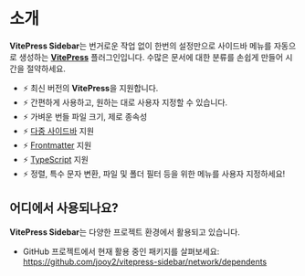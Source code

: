 # 소개

**VitePress Sidebar**는 번거로운 작업 없이 한번의 설정만으로 사이드바 메뉴를 자동으로 생성하는 **[VitePress](https://vitepress.dev)** 플러그인입니다. 수많은 문서에 대한 분류를 손쉽게 만들어 시간을 절약하세요.

- ⚡️ 최신 버전의 **VitePress**을 지원합니다.
- ⚡️ 간편하게 사용하고, 원하는 대로 사용자 지정할 수 있습니다.
- ⚡️ 가벼운 번들 파일 크기, 제로 종속성
- ⚡️ [다중 사이드바](https://vitepress.dev/reference/default-theme-sidebar#multiple-sidebars) 지원
- ⚡️ [Frontmatter](https://vitepress.dev/guide/frontmatter) 지원
- ⚡️ [TypeScript](https://www.typescriptlang.org) 지원
- ⚡️ 정렬, 특수 문자 변환, 파일 및 폴더 필터 등을 위한 메뉴를 사용자 지정하세요!

## 어디에서 사용되나요?

**VitePress Sidebar**는 다양한 프로젝트 환경에서 활용되고 있습니다.

- GitHub 프로젝트에서 현재 활용 중인 패키지를 살펴보세요: https://github.com/jooy2/vitepress-sidebar/network/dependents
